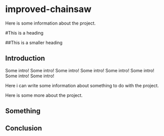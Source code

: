 # improved-chainsaw
Here is some information about the project.

#This is a heading

##This is a smaller heading

## Introduction
Some intro! Some intro! Some intro! Some intro! Some intro! Some intro! Some intro! Some intro!

Here i can write some information about something to do with the project.

Here is some more about the project.


## Something

## Conclusion
